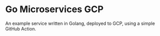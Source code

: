 # Go Microservices GCP

An example service written in Golang, deployed to GCP, using a simple GitHub
Action.
